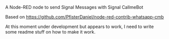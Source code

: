  A Node-RED node to send Signal Messages with Signal CallmeBot
 
 Based on https://github.com/PfisterDaniel/node-red-contrib-whatsapp-cmb

At this moment under development but appears to work, I need to write some readme stuff on how to make it work.

